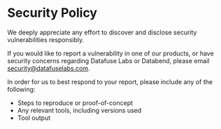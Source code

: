 # Security Policy

We deeply appreciate any effort to discover and disclose security vulnerabilities responsibly.

If you would like to report a vulnerability in one of our products, or have security concerns regarding Datafuse Labs or Databend, please email security@datafuselabs.com.

In order for us to best respond to your report, please include any of the following:

- Steps to reproduce or proof-of-concept
- Any relevant tools, including versions used
- Tool output
